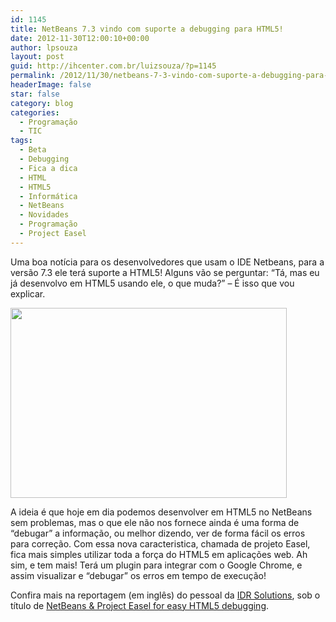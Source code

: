```yaml
---
id: 1145
title: NetBeans 7.3 vindo com suporte a debugging para HTML5!
date: 2012-11-30T12:00:10+00:00
author: lpsouza
layout: post
guid: http://ihcenter.com.br/luizsouza/?p=1145
permalink: /2012/11/30/netbeans-7-3-vindo-com-suporte-a-debugging-para-html5/
headerImage: false
star: false
category: blog
categories:
  - Programação
  - TIC
tags:
  - Beta
  - Debugging
  - Fica a dica
  - HTML
  - HTML5
  - Informática
  - NetBeans
  - Novidades
  - Programação
  - Project Easel
---
```

Uma boa notícia para os desenvolvedores que usam o IDE Netbeans, para a versão 7.3 ele terá suporte a HTML5! Alguns vão se perguntar: &#8220;Tá, mas eu já desenvolvo em HTML5 usando ele, o que muda?&#8221; &#8211; É isso que vou explicar.

[<img class="aligncenter" title="NetBeans com suporte a HTML5" src="http://blog.idrsolutions.com/wp-content/uploads/2012/10/NewProject.png" alt="" width="442" height="304" />](http://blog.idrsolutions.com/wp-content/uploads/2012/10/NewProject.png)

A ideia é que hoje em dia podemos desenvolver em HTML5 no NetBeans sem problemas, mas o que ele não nos fornece ainda é uma forma de &#8220;debugar&#8221; a informação, ou melhor dizendo, ver de forma fácil os erros para correção. Com essa nova caracteristica, chamada de projeto Easel, fica mais simples utilizar toda a força do HTML5 em aplicações web. Ah sim, e tem mais! Terá um plugin para integrar com o Google Chrome, e assim visualizar e &#8220;debugar&#8221; os erros em tempo de execução!

Confira mais na reportagem (em inglês) do pessoal da <a href="http://www.idrsolutions.com/" target="_blank">IDR Solutions</a>, sob o título de <a href="http://blog.idrsolutions.com/2012/10/netbeans-project-easel-for-easy-html5-debugging/" target="_blank">NetBeans & Project Easel for easy HTML5 debugging</a>.